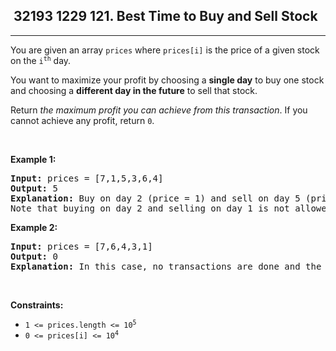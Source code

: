 <h2> 32193 1229
121. Best Time to Buy and Sell Stock</h2><hr><div><p>You are given an array <code>prices</code> where <code>prices[i]</code> is the price of a given stock on the <code>i<sup>th</sup></code> day.</p>

<p>You want to maximize your profit by choosing a <strong>single day</strong> to buy one stock and choosing a <strong>different day in the future</strong> to sell that stock.</p>

<p>Return <em>the maximum profit you can achieve from this transaction</em>. If you cannot achieve any profit, return <code>0</code>.</p>

<p>&nbsp;</p>
<p><strong class="example">Example 1:</strong></p>

<pre><strong>Input:</strong> prices = [7,1,5,3,6,4]
<strong>Output:</strong> 5
<strong>Explanation:</strong> Buy on day 2 (price = 1) and sell on day 5 (price = 6), profit = 6-1 = 5.
Note that buying on day 2 and selling on day 1 is not allowed because you must buy before you sell.
</pre>

<p><strong class="example">Example 2:</strong></p>

<pre><strong>Input:</strong> prices = [7,6,4,3,1]
<strong>Output:</strong> 0
<strong>Explanation:</strong> In this case, no transactions are done and the max profit = 0.
</pre>

<p>&nbsp;</p>
<p><strong>Constraints:</strong></p>

<ul>
	<li><code>1 &lt;= prices.length &lt;= 10<sup>5</sup></code></li>
	<li><code>0 &lt;= prices[i] &lt;= 10<sup>4</sup></code></li>
</ul>
</div>